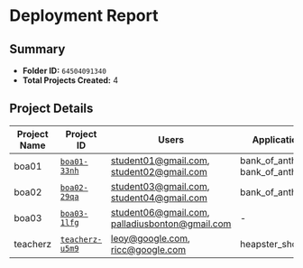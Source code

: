 # Deployment Report

## Summary

- **Folder ID:** `64504091340`
- **Total Projects Created:** 4

## Project Details

| Project Name | Project ID | Users | Applications (Planned) |
|--------------|------------|-------|------------------------|
| boa01 | [`boa01-33nh`](https://console.cloud.google.com/iam-admin/iam?project=boa01-33nh) | student01@gmail.com, student02@gmail.com | bank_of_anthos, bank_of_anthos_scenario123 |
| boa02 | [`boa02-29qa`](https://console.cloud.google.com/iam-admin/iam?project=boa02-29qa) | student03@gmail.com, student04@gmail.com | bank_of_anthos |
| boa03 | [`boa03-1lfg`](https://console.cloud.google.com/iam-admin/iam?project=boa03-1lfg) | student06@gmail.com, palladiusbonton@gmail.com | - |
| teacherz | [`teacherz-u5m9`](https://console.cloud.google.com/iam-admin/iam?project=teacherz-u5m9) | leoy@google.com, ricc@google.com | heapster_shop |